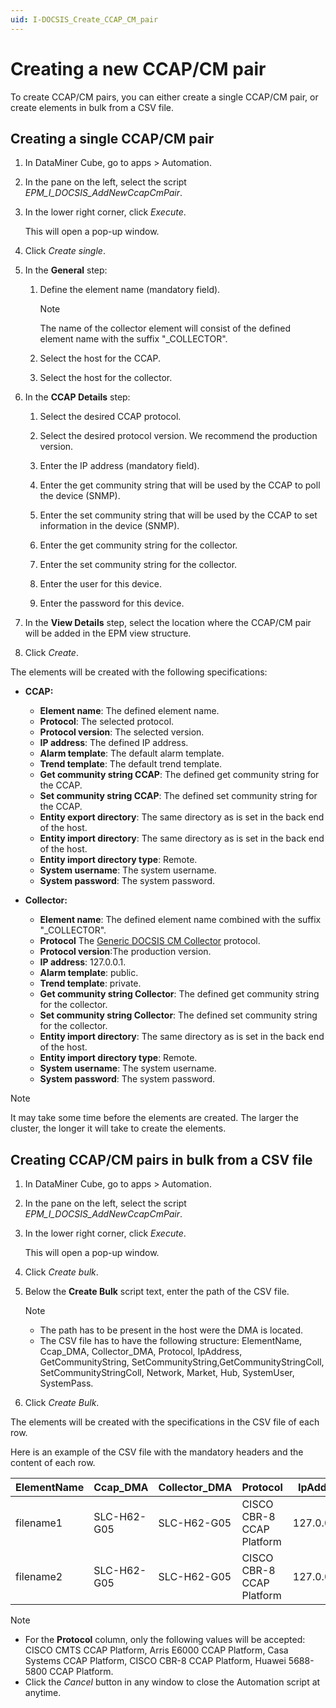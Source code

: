 ```yaml
---
uid: I-DOCSIS_Create_CCAP_CM_pair
---
```


# Creating a new CCAP/CM pair

To create CCAP/CM pairs, you can either create a single CCAP/CM pair, or create elements in bulk from a CSV file.

## Creating a single CCAP/CM pair

1. In DataMiner Cube, go to apps > Automation.

1. In the pane on the left, select the script *EPM_I_DOCSIS_AddNewCcapCmPair*.

1. In the lower right corner, click *Execute*.

   This will open a pop-up window.

1. Click *Create single*.

1. In the **General** step:

   1. Define the element name (mandatory field).

      > [!NOTE]
      > The name of the collector element will consist of the defined element name with the suffix "_COLLECTOR".

   1. Select the host for the CCAP.

   1. Select the host for the collector.

1. In the **CCAP Details** step:

   1. Select the desired CCAP protocol.

   1. Select the desired protocol version. We recommend the production version.

   1. Enter the IP address (mandatory field).

   1. Enter the get community string that will be used by the CCAP to poll the device (SNMP).

   1. Enter the set community string that will be used by the CCAP to set information in the device (SNMP).

   1. Enter the get community string for the collector.

   1. Enter the set community string  for the collector.

   1. Enter the user for this device.

   1. Enter the password for this device.

1. In the **View Details** step, select the location where the CCAP/CM pair will be added in the EPM view structure.

1. Click *Create*.

The elements will be created with the following specifications:

- **CCAP:**

  - **Element name**: The defined element name.
  - **Protocol**: The selected protocol.
  - **Protocol version**: The selected version.
  - **IP address**: The defined IP address.
  - **Alarm template**: The default alarm template.
  - **Trend template**: The default trend template.
  - **Get community string CCAP**: The defined get community string for the CCAP.
  - **Set community string CCAP**: The defined set community string for the CCAP.
  - **Entity export directory**: The same directory as is set in the back end of the host.
  - **Entity import directory**: The same directory as is set in the back end of the host.
  - **Entity import directory type**: Remote.
  - **System username**: The system username.
  - **System password**: The system password.

- **Collector:**

  - **Element name**: The defined element name combined with the suffix "_COLLECTOR".
  - **Protocol** The [Generic DOCSIS CM Collector](https://catalog.dataminer.services/result/driver/4207) protocol.
  - **Protocol version**:The production version.
  - **IP address**: 127.0.0.1.
  - **Alarm template**: public.
  - **Trend template**: private.
  - **Get community string Collector**: The defined get community string for the collector.
  - **Set community string Collector**: The defined set community string for the collector.
  - **Entity import directory**: The same directory as is set in the back end of the host.
  - **Entity import directory type**: Remote.
  - **System username**: The system username.
  - **System password**: The system password.

> [!NOTE]
> It may take some time before the elements are created. The larger the cluster, the longer it will take to create the elements.

## Creating CCAP/CM pairs in bulk from a CSV file

<!-- RN 37262 -->

1. In DataMiner Cube, go to apps > Automation.

1. In the pane on the left, select the script *EPM_I_DOCSIS_AddNewCcapCmPair*.

1. In the lower right corner, click *Execute*.

   This will open a pop-up window.

1. Click *Create bulk*.

1. Below the **Create Bulk** script text, enter the path of the CSV file.

   > [!NOTE]
   >
   > - The path has to be present in the host were the DMA is located.
   > - The CSV file has to have the following structure: ElementName, Ccap_DMA, Collector_DMA, Protocol, IpAddress, GetCommunityString, SetCommunityString,GetCommunityStringColl, SetCommunityStringColl, Network, Market, Hub, SystemUser, SystemPass.

1. Click *Create Bulk*.

The elements will be created with the specifications in the CSV file of each row.

Here is an example of the CSV file with the mandatory headers and the content of each row.

| ElementName | Ccap_DMA    | Collector_DMA | Protocol                  | IpAddress    | GetCommunityString | SetCommunityString | GetCommunityStringColl | SetCommunityStringColl | Network         | Market          | Hub            | SystemUser | SystemPass |
|-------------|-------------|----------------|---------------------------|--------------|---------------------|---------------------|------------------------|------------------------|-----------------|------------------|-----------------|-------------|------------|
| filename1   | SLC-H62-G05 | SLC-H62-G05    | CISCO CBR-8 CCAP Platform | 127.0.0.100  | getPublic           | setprivate          | collectorget           | collectorset           | GLOBAL NETWORK  | EAST MARKET 01   | EAST HUB 01     | US1         | 123        |
| filename2   | SLC-H62-G05 | SLC-H62-G05    | CISCO CBR-8 CCAP Platform | 127.0.0.101  | getprivate          | setPublic           | collectorget           | collectorset           | GLOBAL NETWORK  | EAST MARKET 01   | EAST HUB 01     | US2         | 123        |

> [!NOTE]
>
> - For the **Protocol** column, only the following values will be accepted: CISCO CMTS CCAP Platform, Arris E6000 CCAP Platform, Casa Systems CCAP Platform, CISCO CBR-8 CCAP Platform, Huawei 5688-5800 CCAP Platform.
> - Click the *Cancel* button in any window to close the Automation script at anytime.
